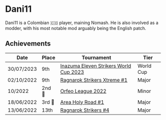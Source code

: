 # Dani11

Dani11 is a Colombian :colombia: player, maining Nomash.
He is also involved as a modder, with his most notable mod arguably being the English patch.

## Achievements

|Date|Place|Tournament|Tier|
|-|-|-|-|
| 30/07/2023 | 9th | [Inazuma Eleven Strikers World Cup 2023](../../tournaments/worldcup23.md) | World Cup |
| 02/10/2022 | 9th | [Ragnarok Strikers Xtreme #1](../../tournaments/ragna/ragnax1.md) | Major |
| 10/2022 |2nd :2nd_place_medal:| [Orfeo League 2022](../../tournaments/orfeo/orfeoleague.md) | Minor | 
| 18/06/2022 |3rd :3rd_place_medal: | [Area Holy Road #1](../../tournaments/misc/holyroad1.md) | Major |
| 13/06/2022 | 13th | [Ragnarok Strikers #4](../../tournaments/ragna/ragna4.md) | Major |
